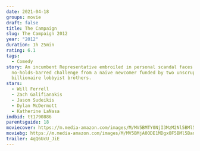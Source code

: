```yaml
---
date: 2021-04-18
groups: movie
draft: false
title: The Campaign
slug: The Campaign 2012
year: "2012"
duration: 1h 25min
rating: 6.1
tags:
  - Comedy
story: An incumbent Representative embroiled in personal scandal faces a
  no-holds-barred challenge from a naive newcomer funded by two unscrupulous
  billionaire lobbyist brothers.
stars:
  - Will Ferrell
  - Zach Galifianakis
  - Jason Sudeikis
  - Dylan McDermott
  - Katherine LaNasa
imdbid: tt1790886
parentsguide: 18
moviecover: https://m.media-amazon.com/images/M/MV5BMTY0NjI3MzM2Nl5BMl5BanBnXkFtZTcwNDgxNjA5Nw@@._V1_FMjpg_UX649_.jpg
moviebg: https://m.media-amazon.com/images/M/MV5BMjA0ODE1MDgxOF5BMl5BanBnXkFtZTcwMzExNjcxOA@@._V1_FMjpg_UX1280_.jpg
trailer: 4qQ6UcU_JiE
---
```

